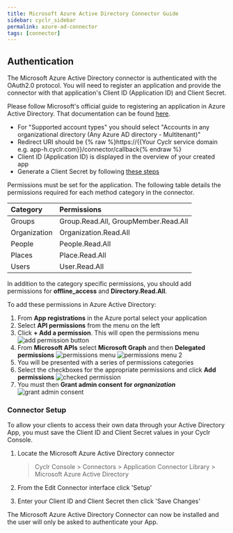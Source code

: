 ```yaml
---
title: Microsoft Azure Active Directory Connector Guide
sidebar: cyclr_sidebar
permalink: azure-ad-connector
tags: [connector]
---
```


## Authentication

The Microsoft Azure Active Directory connector is authenticated with the OAuth2.0 protocol. You will need to register an application and provide the connector with that application's Client ID (Application ID) and Client Secret.

Please follow Microsoft's official guide to registering an application in Azure Active Directory. That documentation can be found [here](https://docs.microsoft.com/en-us/azure/active-directory/develop/quickstart-register-app).

- For "Supported account types" you should select "Accounts in any organizational directory (Any Azure AD directory - Multitenant)"
- Redirect URI should be {% raw %}https://{{Your Cyclr service domain e.g. app-h.cyclr.com}}/connector/callback{% endraw %}
- Client ID (Application ID) is displayed in the overview of your created app
- Generate a Client Secret by following [these steps](https://docs.microsoft.com/en-us/azure/active-directory/develop/quickstart-register-app#add-a-client-secret)

Permissions must be set for the application. The following table details the permissions required for each method category in the connector.

| Category     | Permissions                          |
| :----------- | :----------------------------------- |
| Groups       | Group.Read.All, GroupMember.Read.All |
| Organization | Organization.Read.All                |
| People       | People.Read.All                      |
| Places       | Place.Read.All                       |
| Users        | User.Read.All                        |

In addition to the category specific permissions, you should add permissions for **offline_access** and **Directory.Read.All**.

To add these permissions in Azure Active Directory:

1. From **App registrations** in the Azure portal select your application
2. Select **API permissions** from the menu on the left
3. Click **+ Add a permission**. This will open the permissions menu
   ![add permission button](./images/permissions_4.png)
4. From **Microsoft APIs** select **Microsoft Graph** and then **Delegated permissions**
   ![permissions menu](./images/permissions_1.png)
   ![permissions menu 2](./images/permissions_2.png)
5. You will be presented with a series of permissions categories
6. Select the checkboxes for the appropriate permissions and click **Add permissions**
   ![checked permission](./images/permissions_5.png)
7. You must then **Grant admin consent for _orgnanization_**
   ![grant admin consent](./images/permissions_3.png)

### Connector Setup

To allow your clients to access their own data through your Active Directory App, you must save the Client ID and Client Secret values in your Cyclr Console.

1. Locate the Microsoft Azure Active Directory connector

   > Cyclr Console > Connectors > Application Connector Library > Microsoft Azure Active Directory

2. From the Edit Connector interface click 'Setup'

3. Enter your Client ID and Client Secret then click 'Save Changes'


The Microsoft Azure Active Directory Connector can now be installed and the user will only be asked to authenticate your App.
